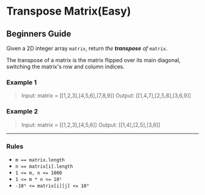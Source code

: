# Transpose Matrix(Easy)

## Beginners Guide

Given a 2D integer array `matrix`, return *the **transpose** of* `matrix`.

The transpose of a matrix is the matrix flipped over its main diagonal, switching the matrix's row and column indices.

### Example 1

>Input: matrix = [[1,2,3],[4,5,6],[7,8,9]]
Output: [[1,4,7],[2,5,8],[3,6,9]]

### Example 2

>Input: matrix = [[1,2,3],[4,5,6]]
Output: [[1,4],[2,5],[3,6]]

---

### Rules

* `m == matrix.length`
* `n == matrix[i].length`
* `1 <= m, n <= 1000`
* `1 <= m * n <= 10⁵`
* `-10⁹ <= matrix[i][j] <= 10⁹`

